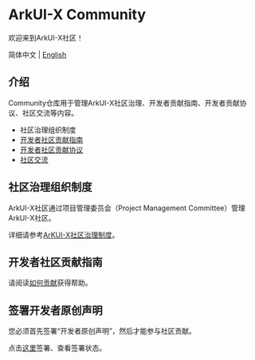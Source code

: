 # ArkUI-X Community
欢迎来到ArkUI-X社区！

简体中文 | [English](./README.en.md)

## 介绍
Community仓库用于管理ArkUI-X社区治理、开发者贡献指南、开发者贡献协议、社区交流等内容。

- 社区治理组织制度
- [开发者社区贡献指南](https://gitee.com/arkui-x/doc/blob/master/zh-cn/contribute/README.md)
- [开发者社区贡献协议](https://dco.arkui-x.cn)
- [社区交流](https://gitee.com/arkui-x/doc/blob/master/zh-cn/contribute/communication-in-community.md)

## 社区治理组织制度

ArkUI-X社区通过项目管理委员会（Project Management Committee）管理ArkUI-X社区。

详细请参考[ArKUI-X社区治理制度](https://gitee.com/arkui-x/community/blob/master/governance.md)。

## 开发者社区贡献指南

请阅读[如何贡献](https://gitee.com/arkui-x/doc/blob/master/zh-cn/contribute/how-to-contribute.md)获得帮助。

## 签署开发者原创声明

您必须首先签署“开发者原创声明”，然后才能参与社区贡献。

点击[这里](https://dco.arkui-x.cn/check-sign-status)签署、查看签署状态。



